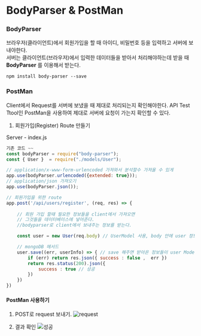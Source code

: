 # BodyParser & PostMan

### BodyParser 


브라우저(클라이언트)에서 회원가입을 할 때 아이디, 비밀번호 등을 입력하고 서버에 보내야한다. <br>
서버는 클라이언트(브라우저)에서 입력한 데이터들을 받아서 처리해야하는데 받을 때 **BodyParser** 를 이용해서 받는다.

```
npm install body-parser --save 
```

### PostMan 

Client에서 Request를 서버에 보냈을 때 제대로 처리되는지 확인해야한다.
API Test Ttool인 PostMan을 사용하여 제대로 서버에 요청이 가는지 확인할 수 있다.

1. 회원가입(Register) Route 만들기

Server - index.js
```js
기존 코드 ~~
const bodyParser = require("body-parser");
const { User }  = require("./models/User");

// application/x-www-form-urlencoded 가져와서 분석할수 가져올 수 있게
app.use(bodyParser.urlencoded({extended: true})); 
// application/json 가져오기
app.use(bodyParser.json());

// 회원가입을 위한 route
app.post('/api/users/register', (req, res) => {
    
    // 회원 가입 할때 필요한 정보들을 client에서 가져오면 
    // 그것들을 데이터베이스에 넣어준다.
    //bodyparser로 client에서 보내주는 정보를 받는다.

    const user = new User(req.body) // UserModel 사용, body 안에 user 정보들이 들어있다.

    // mongoDB 메서드
    user.save((err, userInfo) => { // save 해주면 받아온 정보들이 user Model에 저장된다.
        if (err) return res.json({ success : false ,  err })
        return res.status(200).json({
            success : true // 성공
        }) 
    })
})

```


#### PostMan 사용하기 


1. POST로 request 보내기.
![request](https://user-images.githubusercontent.com/43642411/106020707-66113080-6107-11eb-9a96-772d6bb990d0.PNG)

2. 결과 확인
![성공](https://user-images.githubusercontent.com/43642411/106020795-76c1a680-6107-11eb-9456-ea152c6ef731.PNG)
